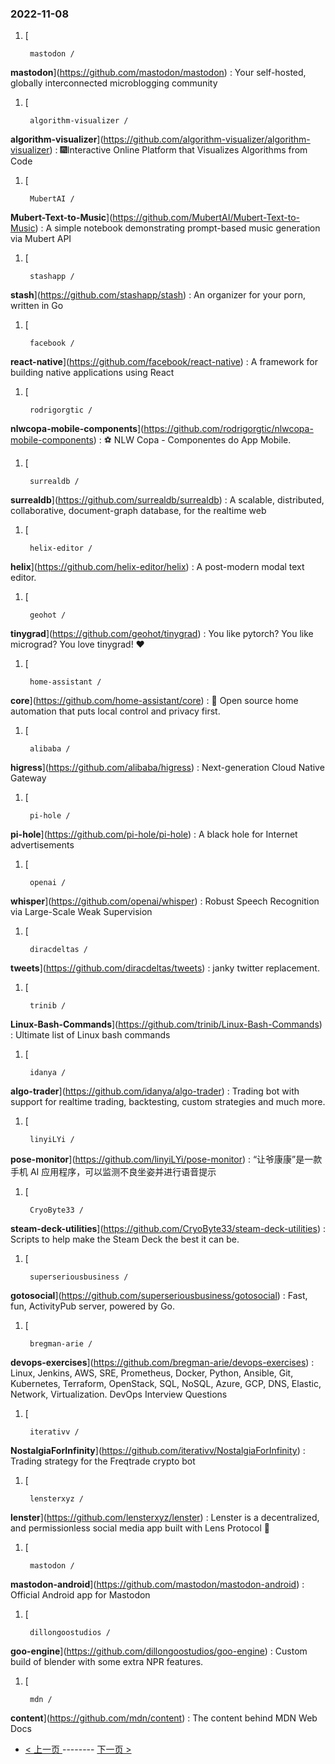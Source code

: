 ### 2022-11-08 
1. [
    

        mastodon /
**mastodon**](https://github.com/mastodon/mastodon) : Your self-hosted, globally interconnected microblogging community
1. [
    

        algorithm-visualizer /
**algorithm-visualizer**](https://github.com/algorithm-visualizer/algorithm-visualizer) : 🎆Interactive Online Platform that Visualizes Algorithms from Code
1. [
    

        MubertAI /
**Mubert-Text-to-Music**](https://github.com/MubertAI/Mubert-Text-to-Music) : A simple notebook demonstrating prompt-based music generation via Mubert API
1. [
    

        stashapp /
**stash**](https://github.com/stashapp/stash) : An organizer for your porn, written in Go
1. [
    

        facebook /
**react-native**](https://github.com/facebook/react-native) : A framework for building native applications using React
1. [
    

        rodrigorgtic /
**nlwcopa-mobile-components**](https://github.com/rodrigorgtic/nlwcopa-mobile-components) : ⚽ NLW Copa - Componentes do App Mobile.
1. [
    

        surrealdb /
**surrealdb**](https://github.com/surrealdb/surrealdb) : A scalable, distributed, collaborative, document-graph database, for the realtime web
1. [
    

        helix-editor /
**helix**](https://github.com/helix-editor/helix) : A post-modern modal text editor.
1. [
    

        geohot /
**tinygrad**](https://github.com/geohot/tinygrad) : You like pytorch? You like micrograd? You love tinygrad! ❤️
1. [
    

        home-assistant /
**core**](https://github.com/home-assistant/core) : 🏡 Open source home automation that puts local control and privacy first.
1. [
    

        alibaba /
**higress**](https://github.com/alibaba/higress) : Next-generation Cloud Native Gateway
1. [
    

        pi-hole /
**pi-hole**](https://github.com/pi-hole/pi-hole) : A black hole for Internet advertisements
1. [
    

        openai /
**whisper**](https://github.com/openai/whisper) : Robust Speech Recognition via Large-Scale Weak Supervision
1. [
    

        diracdeltas /
**tweets**](https://github.com/diracdeltas/tweets) : janky twitter replacement.
1. [
    

        trinib /
**Linux-Bash-Commands**](https://github.com/trinib/Linux-Bash-Commands) : Ultimate list of Linux bash commands
1. [
    

        idanya /
**algo-trader**](https://github.com/idanya/algo-trader) : Trading bot with support for realtime trading, backtesting, custom strategies and much more.
1. [
    

        linyiLYi /
**pose-monitor**](https://github.com/linyiLYi/pose-monitor) : “让爷康康”是一款手机 AI 应用程序，可以监测不良坐姿并进行语音提示
1. [
    

        CryoByte33 /
**steam-deck-utilities**](https://github.com/CryoByte33/steam-deck-utilities) : Scripts to help make the Steam Deck the best it can be.
1. [
    

        superseriousbusiness /
**gotosocial**](https://github.com/superseriousbusiness/gotosocial) : Fast, fun, ActivityPub server, powered by Go.
1. [
    

        bregman-arie /
**devops-exercises**](https://github.com/bregman-arie/devops-exercises) : Linux, Jenkins, AWS, SRE, Prometheus, Docker, Python, Ansible, Git, Kubernetes, Terraform, OpenStack, SQL, NoSQL, Azure, GCP, DNS, Elastic, Network, Virtualization. DevOps Interview Questions
1. [
    

        iterativv /
**NostalgiaForInfinity**](https://github.com/iterativv/NostalgiaForInfinity) : Trading strategy for the Freqtrade crypto bot
1. [
    

        lensterxyz /
**lenster**](https://github.com/lensterxyz/lenster) : Lenster is a decentralized, and permissionless social media app built with Lens Protocol 🌿
1. [
    

        mastodon /
**mastodon-android**](https://github.com/mastodon/mastodon-android) : Official Android app for Mastodon
1. [
    

        dillongoostudios /
**goo-engine**](https://github.com/dillongoostudios/goo-engine) : Custom build of blender with some extra NPR features.
1. [
    

        mdn /
**content**](https://github.com/mdn/content) : The content behind MDN Web Docs 

- [ < 上一页 ](https://github.com/able8/github-trending-daily-record/blob/master/2022-11-07.md) -------- [ 下一页 > ](https://github.com/able8/github-trending-daily-record/blob/master/2022-11-09.md)